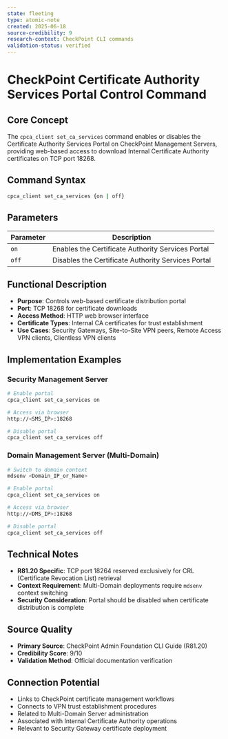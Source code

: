 ```yaml
---
state: fleeting
type: atomic-note
created: 2025-06-18
source-credibility: 9
research-context: CheckPoint CLI commands
validation-status: verified
---
```


# CheckPoint Certificate Authority Services Portal Control Command

## Core Concept

The `cpca_client set_ca_services` command enables or disables the Certificate Authority Services Portal on CheckPoint Management Servers, providing web-based access to download Internal Certificate Authority certificates on TCP port 18268.

## Command Syntax

```bash
cpca_client set_ca_services {on | off}
```

## Parameters

| Parameter | Description |
|-----------|-------------|
| `on` | Enables the Certificate Authority Services Portal |
| `off` | Disables the Certificate Authority Services Portal |

## Functional Description

- **Purpose**: Controls web-based certificate distribution portal
- **Port**: TCP 18268 for certificate downloads
- **Access Method**: HTTP web browser interface
- **Certificate Types**: Internal CA certificates for trust establishment
- **Use Cases**: Security Gateways, Site-to-Site VPN peers, Remote Access VPN clients, Clientless VPN clients

## Implementation Examples

### Security Management Server
```bash
# Enable portal
cpca_client set_ca_services on

# Access via browser
http://<SMS_IP>:18268

# Disable portal
cpca_client set_ca_services off
```

### Domain Management Server (Multi-Domain)
```bash
# Switch to domain context
mdsenv <Domain_IP_or_Name>

# Enable portal
cpca_client set_ca_services on

# Access via browser
http://<DMS_IP>:18268

# Disable portal
cpca_client set_ca_services off
```

## Technical Notes

- **R81.20 Specific**: TCP port 18264 reserved exclusively for CRL (Certificate Revocation List) retrieval
- **Context Requirement**: Multi-Domain deployments require `mdsenv` context switching
- **Security Consideration**: Portal should be disabled when certificate distribution is complete

## Source Quality

- **Primary Source**: CheckPoint Admin Foundation CLI Guide (R81.20)
- **Credibility Score**: 9/10
- **Validation Method**: Official documentation verification

## Connection Potential

- Links to CheckPoint certificate management workflows
- Connects to VPN trust establishment procedures
- Related to Multi-Domain Server administration
- Associated with Internal Certificate Authority operations
- Relevant to Security Gateway certificate deployment